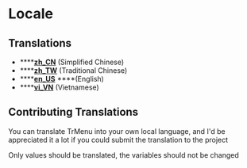# Locale

## Translations

* \*\*\*\*[**zh\_CN**](https://github.com/Arasple/TrMenu/blob/master/src/main/resources/lang/zh_CN.yml) \(Simplified Chinese\) 
* \*\*\*\*[**zh\_TW**](https://github.com/Arasple/TrMenu/blob/master/src/main/resources/lang/zh_TW.yml) \(Traditional Chinese\)
* \*\*\*\*[**en\_US**](https://github.com/Arasple/TrMenu/blob/master/src/main/resources/lang/en_US.yml) ****\(English\) 
* \*\*\*\*[**vi\_VN**](https://github.com/Arasple/TrMenu/blob/master/src/main/resources/lang/vi_VN.yml) \(Vietnamese\) 

## Contributing Translations

You can translate TrMenu into your own local language, and I'd be appreciated it a lot if you could submit the translation to the project

Only values should be translated, the variables should not be changed

